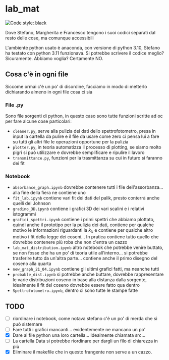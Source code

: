 # lab_mat

[![Code style: black](https://img.shields.io/badge/code%20style-black-000000.svg)](https://github.com/psf/black)

Dove Stefano, Margherita  e Francesco tengono i suoi codici separati dal resto delle cose, ma comunque accessibili

L'ambiente python usato è anaconda, con versione di python 3.10, Stefano ha testato con python 3.11 funzionava. Si potrebbe scrivere il codice meglio? Sicuramente. Abbiamo voglia? Certamente NO.

## Cosa c'è in ogni file

Siccome ormai c'è  un po' di disordine, facciamo in modo di metterlo dichiarando almeno in ogni file cosa ci sia

### File .py

Sono file sorgenti di python, in questo caso sono tutte funzioni scritte ad oc per fare alcune cose particolari:

- `cleaner.py`, serve alla pulizia dei dati dello spettrofotometro, presa in input la cartella da pulire e il file da usare come zero ci pensa lui a fare su tutti gli altri file le operazioni opportune per la pulizia
- `plotter.py`, in teoria automatizza il processo di plotting, se siamo molto pigri si può utilizzare e dovrebbe semplificare e ripulire il lavoro
- `transmittance.py`, funzioni per la trasmittanza su cui in futuro si faranno dei fit

### Notebook

- `absorbance_graph.ipynb` dovrebbe contenere tutti i file dell'assorbanza... alla fine della fiera ne contiene uno
- `fit_lab.ipynb` contiene vari fit dei dati del palik, presto conterrà anche quelli del Johnson
- `gradino_3D.ipynb` contiene i grafici 3D dei vari scalini e i relativi istogrammi
- `grafici_spettri.ipynb` contiene i primi spettri che abbiamo plottato, quindi anche il prototipo per la pulizia dei dati, contiene per qualche motivo le informazioni riguardanti la $k_\lambda$ e contiene per qualche altro motivo i fit della legge dei coseni... In pratica contiene tutto quello che dovrebbe contenere più roba che non c'entra un cazzo
- `lab_mat_distribution.ipynb` altro notebook che potrebbe venire buttato, se non fosse che ha un po' di teoria utile all'interno... si potrebbe trasferire tutto da un'altra parte... contiene anche il primo disegno del coseno alla quarta
- `new_graph_21_04.ipynb` contiene gli ultimi grafici fatti, ma neanche tutti
- `probable_dist.ipynb` si potrebbe anche buttare, dovrebbe rappresentare le varie distribuzioni coseno in base alla distanza dalla sorgente, idealmente il fit del coseno dovrebbe essere fatto qua dentro
- `Spettrofotometro.ipynb`, dentro ci sono tutte le stampe fatte

## TODO

- [ ] riordinare i notebook, come notava stefano c'è un po' di merda che si può sistemare
- [ ] Fare tutti i grafici mancanti... evidentemente ne mancano un po'
- [x] Dare ai file python una loro cartella... Idealmente chiamata src...
- [ ] La cartella Data si potrebbe riordinare per dargli un filo di chiarezza in più
- [x] Eliminare il makefile che in questo frangente non serve a un cazzo.

